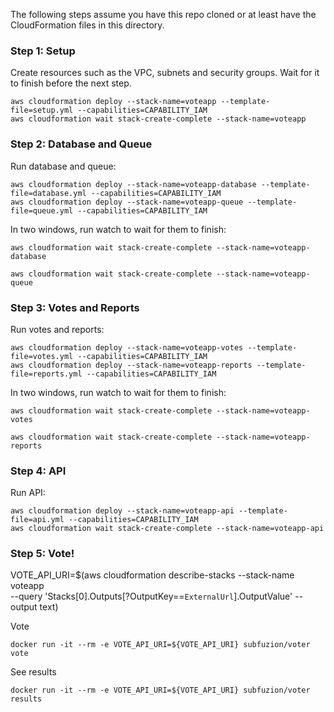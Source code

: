 The following steps assume you have this repo cloned or at least have the CloudFormation files in this directory.

### Step 1: Setup
Create resources such as the VPC, subnets and security groups. Wait for it to finish before the next step.
```
aws cloudformation deploy --stack-name=voteapp --template-file=setup.yml --capabilities=CAPABILITY_IAM
aws cloudformation wait stack-create-complete --stack-name=voteapp
```

### Step 2: Database and Queue
Run database and queue:
```
aws cloudformation deploy --stack-name=voteapp-database --template-file=database.yml --capabilities=CAPABILITY_IAM
aws cloudformation deploy --stack-name=voteapp-queue --template-file=queue.yml --capabilities=CAPABILITY_IAM
```
In two windows, run watch to wait for them to finish:
```
aws cloudformation wait stack-create-complete --stack-name=voteapp-database
```
```
aws cloudformation wait stack-create-complete --stack-name=voteapp-queue
```

### Step 3: Votes and Reports
Run votes and reports:
```
aws cloudformation deploy --stack-name=voteapp-votes --template-file=votes.yml --capabilities=CAPABILITY_IAM
aws cloudformation deploy --stack-name=voteapp-reports --template-file=reports.yml --capabilities=CAPABILITY_IAM
```
In two windows, run watch to wait for them to finish:
```
aws cloudformation wait stack-create-complete --stack-name=voteapp-votes
```
```
aws cloudformation wait stack-create-complete --stack-name=voteapp-reports
```

### Step 4: API
Run API:
```
aws cloudformation deploy --stack-name=voteapp-api --template-file=api.yml --capabilities=CAPABILITY_IAM
aws cloudformation wait stack-create-complete --stack-name=voteapp-api
```

### Step 5: Vote!
VOTE_API_URI=$(aws cloudformation describe-stacks --stack-name voteapp \
--query 'Stacks[0].Outputs[?OutputKey==`ExternalUrl`].OutputValue' --output text)

Vote
```
docker run -it --rm -e VOTE_API_URI=${VOTE_API_URI} subfuzion/voter vote
```
See results
```
docker run -it --rm -e VOTE_API_URI=${VOTE_API_URI} subfuzion/voter results
```
